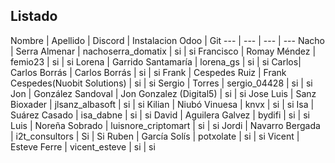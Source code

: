 Listado
----------------
Nombre | Apellido | Discord | Instalacion Odoo | Git
--- | --- | --- | ---
Nacho | Serra Almenar | nachoserra_domatix | si | si
Francisco | Romay Méndez | femio23 | si | si
Lorena | Garrido Santamaría | lorena_gs | si | si
Carlos| Carlos Borrás | Carlos Borrás      | si | si
Frank | Cespedes Ruiz | Frank Cespedes(Nuobit Solutions) | si | si
Sergio | Torres | sergio_04428 | si | si
Jon | González Sandoval | Jon Gonzalez (Digital5) | si | si
Jose Luis | Sanz Bioxader | jlsanz_albasoft | si | si
Kilian | Niubó Vinuesa | knvx | si | si
Isa | Suárez Casado | isa_dabne | si | si
David | Aguilera Galvez | bydifi | si | si
Luis | Noreña Sobrado | luisnore_criptomart | si | si
Jordi | Navarro Bergada | i2t_consultors | Si | Si
Ruben | García Solís | potxolate | si | si
Vicent | Esteve Ferre | vicent_esteve | si | si